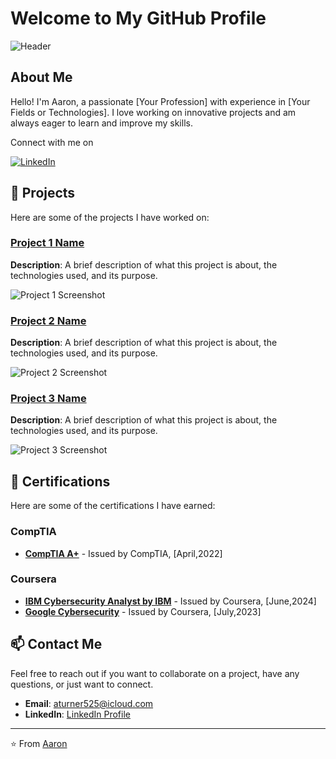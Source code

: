 # Welcome to My GitHub Profile

![Header](https://user-images.githubusercontent.com/your-username/header-image.jpg)

## About Me

Hello! I'm Aaron, a passionate [Your Profession] with experience in [Your Fields or Technologies]. I love working on innovative projects and am always eager to learn and improve my skills.

 Connect with me on
 
[![LinkedIn](https://img.shields.io/badge/LinkedIn-Connect-blue)](https://www.linkedin.com/in/aaron-ct/)

## 🔭 Projects

Here are some of the projects I have worked on:

### [Project 1 Name](https://github.com/your-username/project-1)
**Description**: A brief description of what this project is about, the technologies used, and its purpose.

![Project 1 Screenshot](https://user-images.githubusercontent.com/your-username/project-1-screenshot.jpg)

### [Project 2 Name](https://github.com/your-username/project-2)
**Description**: A brief description of what this project is about, the technologies used, and its purpose.

![Project 2 Screenshot](https://user-images.githubusercontent.com/your-username/project-2-screenshot.jpg)

### [Project 3 Name](https://github.com/your-username/project-3)
**Description**: A brief description of what this project is about, the technologies used, and its purpose.

![Project 3 Screenshot](https://user-images.githubusercontent.com/your-username/project-3-screenshot.jpg)

## 📜 Certifications

Here are some of the certifications I have earned:

### CompTIA

- **[CompTIA A+](https://www.credly.com/badges/3d3f604d-752c-44aa-842c-65c4aa9b833f/public_url)** - Issued by CompTIA, [April,2022]

### Coursera

- **[IBM Cybersecurity Analyst by IBM](https://coursera.org/share/7756df282e124f1623352b23121a03b3)** - Issued by Coursera, [June,2024]
- **[Google Cybersecurity](https://coursera.org/share/8a5ca5c434368bf96c1865869673c814)** - Issued by Coursera, [July,2023]

## 📫 Contact Me

Feel free to reach out if you want to collaborate on a project, have any questions, or just want to connect.

- **Email**: [aturner525@icloud.com](mailto:aturner525@icloud.com)
- **LinkedIn**: [LinkedIn Profile](https://www.linkedin.com/in/aaron-ct/)


---

⭐️ From [Aaron](https://github.com/your-username)
